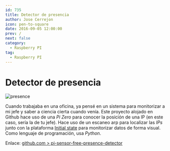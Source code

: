 ```yaml
---
id: 735
title: Detector de presencia
author: Jose Cerrejon
icon: pen-to-square
date: 2016-09-05 12:00:00
prev: /
next: false
category:
  - Raspberry PI
tag:
  - Raspberry PI
---
```


# Detector de presencia

![presence](/images/2016/09/presence.png)

Cuando trabajaba en una oficina, ya pensé en un sistema para monitorizar a mi jefe y saber a ciencia cierta cuando venía. Este proyecto alojado en Github hace uso de una *Pi Zero* para conocer la posición de una IP (en este caso, sería la de tu jefe). Hace uso de un escaneo arp para localizar las *IPs* junto con la plataforma [Initial state](https://initialstate.com/) para monitorizar datos de forma visual. Como lenguaje de programación, usa *Python*.

Enlace: [github.com > pi-sensor-free-presence-detector](https://github.com/initialstate/pi-sensor-free-presence-detector/wiki)